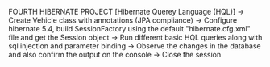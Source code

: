 FOURTH HIBERNATE PROJECT [Hibernate Querey Language (HQL)]
-> Create Vehicle class with annotations (JPA compliance) 
-> Configure hibernate 5.4, build SessionFactory using the default "hibernate.cfg.xml" file and get the Session object
-> Run different basic HQL queries along with sql injection and parameter binding
-> Observe the changes in the database and also confirm the output on the console
-> Close the session

